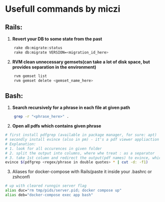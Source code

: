 # Usefull commands by miczi
## Rails:
1. **Revert your DB to some state from the past**

```bash
	rake db:migrate:status
	rake db:migrate VERSION=<migration_id_here>
```

2. **RVM clean unnecessary gemsets(can take a lot of disk space, but provides separation in the environment)**

```bash
	rvm gemset list
	rvm gemset delete <gemset_name_here>
```
	
## Bash:
1. **Search recursively for a phrase in each file at given path**

```bash
	grep -r "<phrase_here>" .
```
2. **Open all pdfs which contains given phrase**
```bash
# first install pdfgrep (available in package manager, for sure: apt)
# secondly install evince (also in pm) - it's a pdf viewer appliaction
# Explanation: 
# 1. look for all occurences in given folder
# 2. split the output into columns, where whe treat : as a separator
# 3. take 1st column and redirect the output(pdf names) to evince, which is pdf program
evince $(pdfgrep <regex/phrase in double quotes> * | cut -d: -f1) 
```
3. Aliases for docker-compose with Rails(paste it inside your .bashrc or zshconfi
```bash
# up with cleared runngin server flag
alias duc="rm tmp/pids/server.pid; docker compose up"
alias deb="docker-compose exec app bash"
```
